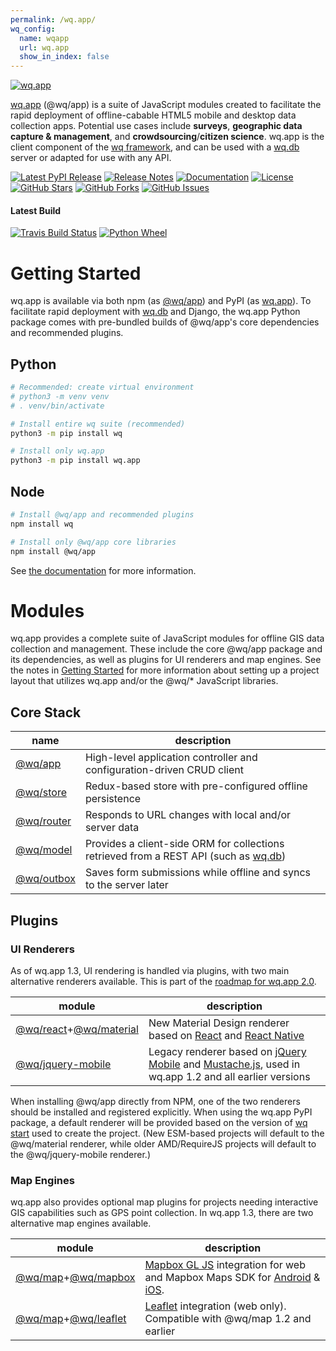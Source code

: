 ```yaml
---
permalink: /wq.app/
wq_config:
  name: wqapp
  url: wq.app
  show_in_index: false
---
```


[![wq.app](https://raw.github.com/wq/wq/master/images/256/wq.app.png)](https://wq.io/wq.app)

[wq.app](https://wq.io/wq.app) (@wq/app) is a suite of JavaScript modules created to facilitate the rapid deployment of offline-cabable HTML5 mobile and desktop data collection apps.  Potential use cases include **surveys**, **geographic data capture & management**, and **crowdsourcing**/**citizen science**.  wq.app is the client component of the [wq framework], and can be used with a [wq.db] server or adapted for use with any API.

[![Latest PyPI Release](https://img.shields.io/pypi/v/wq.app.svg)](https://pypi.org/project/wq.app)
[![Release Notes](https://img.shields.io/github/release/wq/wq.app.svg)](https://github.com/wq/wq.app/releases)
[![Documentation](https://img.shields.io/badge/Docs-1.2-blue.svg)](https://wq.io/wq.app)
[![License](https://img.shields.io/pypi/l/wq.app.svg)](https://wq.io/license)
[![GitHub Stars](https://img.shields.io/github/stars/wq/wq.app.svg)](https://github.com/wq/wq.app/stargazers)
[![GitHub Forks](https://img.shields.io/github/forks/wq/wq.app.svg)](https://github.com/wq/wq.app/network)
[![GitHub Issues](https://img.shields.io/github/issues/wq/wq.app.svg)](https://github.com/wq/wq.app/issues)

#### Latest Build

[![Travis Build Status](https://img.shields.io/travis/wq/wq.app/master.svg)](https://travis-ci.org/wq/wq.app)
[![Python Wheel](https://img.shields.io/bintray/v/wq/wq.app/wq.app.svg)](https://bintray.com/wq/wq.app/wq.app/_latestVersion)

# Getting Started

wq.app is available via both npm (as [@wq/app](https://npmjs.com/package/@wq/app)) and PyPI (as [wq.app](https://pypi.org/project/wq.app)).  To facilitate rapid deployment with [wq.db] and Django, the wq.app Python package comes with pre-bundled builds of @wq/app's core dependencies and recommended plugins.

## Python
```bash
# Recommended: create virtual environment
# python3 -m venv venv
# . venv/bin/activate

# Install entire wq suite (recommended)
python3 -m pip install wq

# Install only wq.app
python3 -m pip install wq.app
```

## Node
```bash
# Install @wq/app and recommended plugins
npm install wq

# Install only @wq/app core libraries
npm install @wq/app
```

See [the documentation][setup] for more information.

# Modules

wq.app provides a complete suite of JavaScript modules for offline GIS data collection and management.  These include the core @wq/app package and its dependencies, as well as plugins for UI renderers and map engines.  See the notes in [Getting Started][setup] for more information about setting up a project layout that utilizes wq.app and/or the @wq/* JavaScript libraries.

## Core Stack

name | description
--|--
[@wq/app] | High-level application controller and configuration-driven CRUD client
[@wq/store] | Redux-based store with pre-configured offline persistence
[@wq/router] | Responds to URL changes with local and/or server data
[@wq/model] | Provides a client-side ORM for collections retrieved from a REST API (such as [wq.db])
[@wq/outbox] | Saves form submissions while offline and syncs to the server later

## Plugins
### UI Renderers

As of wq.app 1.3, UI rendering is handled via plugins, with two main alternative renderers available.  This is part of the [roadmap for wq.app 2.0](https://github.com/wq/wq.app/issues/111).

module | description
--|--
[@wq/react]+[@wq/material] | New Material Design renderer based on [React] and [React Native]
[@wq/jquery-mobile] | Legacy renderer based on [jQuery Mobile] and [Mustache.js], used in wq.app 1.2 and all earlier versions

When installing @wq/app directly from NPM, one of the two renderers should be installed and registered explicitly.  When using the wq.app PyPI package, a default renderer will be provided based on the version of [wq start][wq.start] used to create the project.  (New ESM-based projects will default to the @wq/material renderer, while older AMD/RequireJS projects will default to the @wq/jquery-mobile renderer.)

### Map Engines

wq.app also provides optional map plugins for projects needing interactive GIS capabilities such as GPS point collection.  In wq.app 1.3, there are two alternative map engines available.

module | description
--|--
[@wq/map]+[@wq/mapbox] | [Mapbox GL JS] integration for web and Mapbox Maps SDK for [Android][mapbox-android] & [iOS][mapbox-ios].
[@wq/map]+[@wq/leaflet] | [Leaflet] integration (web only).  Compatible with @wq/map 1.2 and earlier

[wq framework]: https://wq.io
[wq.db]: https://wq.io/wq.db
[wq.start]: https://wq.io/wq.start
[setup]: https://wq.io/docs/setup
 
[React]: https://reactjs.org/
[React Native]: https://reactnative.dev/
[jQuery Mobile]: http://jquerymobile.com
[Mustache.js]: https://mustache.github.com/
[Leaflet]: http://leafletjs.com
[Mapbox GL JS]: https://docs.mapbox.com/mapbox-gl-js/
[mapbox-android]: https://docs.mapbox.com/android/maps/overview/
[mapbox-ios]: https://docs.mapbox.com/ios-sdk/maps/overview/
 
[@wq/app]: ../@wq/app.md
[@wq/model]: ../@wq/model.md
[@wq/outbox]: ../@wq/outbox.md
[@wq/store]: ../@wq/store.md
[@wq/router]: ../@wq/router.md
[@wq/map]: ../@wq/map.md
[@wq/react]: ../@wq/react.md
[@wq/material]: ../@wq/material.md
[@wq/mapbox]: ../@wq/mapbox.md

[@wq/jquery-mobile]: https://github.com/wq/wq.app/tree/main/packages/jquery-mobile
[@wq/leaflet]: https://github.com/wq/wq.app/tree/main/packages/leaflet
